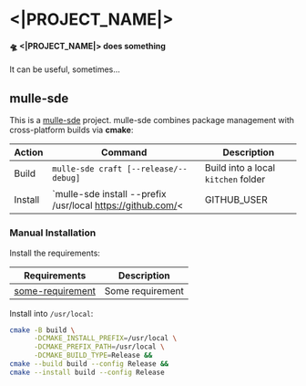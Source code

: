# <|PROJECT_NAME|>

#### 🛸 <|PROJECT_NAME|> does something

It can be useful, sometimes...


## mulle-sde

This is a [mulle-sde](//github.com/mulle-sde) project. mulle-sde combines
package management with cross-platform builds via **cmake**:

| Action  | Command                               | Description                         |
|---------|---------------------------------------|-------------------------------------|
| Build   | `mulle-sde craft [--release/--debug]` | Build into a local `kitchen` folder |
| Install | `mulle-sde install --prefix /usr/local https://github.com/<|GITHUB_USER|>/<|PROJECT_NAME|>.git` | Like `make install`         |


### Manual Installation


Install the requirements:

| Requirements                                      | Description             |
|---------------------------------------------------|-------------------------|
| [some-requirement](//github.com/some/requirement) | Some requirement        |

Install into `/usr/local`:


``` sh
cmake -B build \
      -DCMAKE_INSTALL_PREFIX=/usr/local \
      -DCMAKE_PREFIX_PATH=/usr/local \
      -DCMAKE_BUILD_TYPE=Release &&
cmake --build build --config Release &&
cmake --install build --config Release
```
